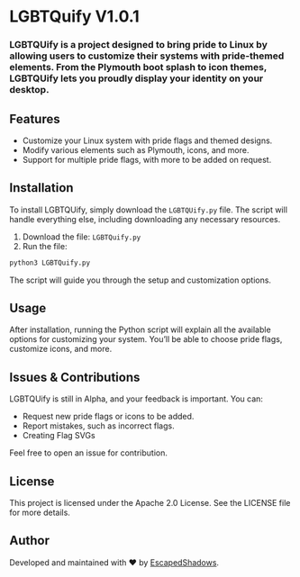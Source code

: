 # LGBTQuify V1.0.1
 
### LGBTQUify is a project designed to bring pride to Linux by allowing users to customize their systems with pride-themed elements. From the Plymouth boot splash to icon themes, LGBTQUify lets you proudly display your identity on your desktop.

## Features
- Customize your Linux system with pride flags and themed designs.
- Modify various elements such as Plymouth, icons, and more.
- Support for multiple pride flags, with more to be added on request.

## Installation
To install LGBTQUify, simply download the `LGBTQUify.py` file. The script will handle everything else, including downloading any necessary resources.

1. Download the file: `LGBTQuify.py`
2. Run the file:
```bash
python3 LGBTQuify.py
```
The script will guide you through the setup and customization options.

## Usage
After installation, running the Python script will explain all the available options for customizing your system. You’ll be able to choose pride flags, customize icons, and more.

## Issues & Contributions
LGBTQUify is still in Alpha, and your feedback is important. You can:
- Request new pride flags or icons to be added.
- Report mistakes, such as incorrect flags.
- Creating Flag SVGs

Feel free to open an issue for contribution.

## License
This project is licensed under the Apache 2.0 License. See the LICENSE file for more details.

## Author
Developed and maintained with ❤️ by [EscapedShadows](https://escapedshadows.com).